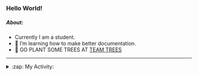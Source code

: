 ### Hello World!

##### About:
- Currently I am a student.
- 🌱 I’m learning how to make better documentation.
- 🌱 GO PLANT SOME TREES AT [TEAM TREES](https://teamtrees.org/)

---
<details>
  <summary>:zap: My Activity:</summary>
  
<!--START_SECTION:waka-->
![Code Time](http://img.shields.io/badge/Code%20Time-1%2C132%20hrs%204%20mins-blue)

**I'm a Night 🦉** 

```text
🌞 Morning                1125 commits        ██░░░░░░░░░░░░░░░░░░░░░░░   08.29 % 
🌆 Daytime                5041 commits        █████████░░░░░░░░░░░░░░░░   37.14 % 
🌃 Evening                3910 commits        ███████░░░░░░░░░░░░░░░░░░   28.81 % 
🌙 Night                  3498 commits        ██████░░░░░░░░░░░░░░░░░░░   25.77 % 
```
📅 **I'm Most Productive on Wednesday** 

```text
Monday                   2131 commits        ████░░░░░░░░░░░░░░░░░░░░░   15.70 % 
Tuesday                  1681 commits        ███░░░░░░░░░░░░░░░░░░░░░░   12.38 % 
Wednesday                3175 commits        ██████░░░░░░░░░░░░░░░░░░░   23.39 % 
Thursday                 1572 commits        ███░░░░░░░░░░░░░░░░░░░░░░   11.58 % 
Friday                   1302 commits        ██░░░░░░░░░░░░░░░░░░░░░░░   09.59 % 
Saturday                 1245 commits        ██░░░░░░░░░░░░░░░░░░░░░░░   09.17 % 
Sunday                   2468 commits        █████░░░░░░░░░░░░░░░░░░░░   18.18 % 
```


📊 **This Week I Spent My Time On** 

```text
🔥 Editors: 
VS Code                  2 hrs 52 mins       █████████████████████████   100.00 % 

🐱‍💻 Projects: 
praise                   1 hr 29 mins        █████████████░░░░░░░░░░░░   51.64 % 
discord-bot              1 hr 23 mins        ████████████░░░░░░░░░░░░░   48.36 % 
```


 Last Updated on 31/05/2023 02:33:43 UTC
<!--END_SECTION:waka-->
</details>
